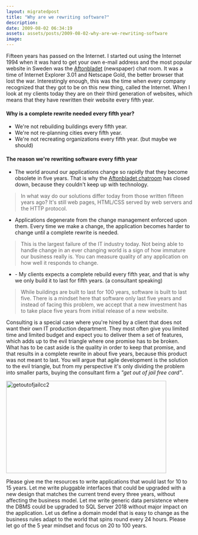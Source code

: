 ```yaml
---
layout: migratedpost
title: "Why are we rewriting software?"
description:
date: 2009-08-02 06:34:19
assets: assets/posts/2009-08-02-why-are-we-rewriting-software
image: 
---
```


<p>Fifteen years has passed on the Internet.  I started out using the Internet 1994 when it was hard to get your own e-mail address and the most popular website in Sweden was the <a href="http://www.aftonbladet.se/">Aftonbladet</a> (newspaper) chat room. It was a time of Internet Explorer 3.01 and Netscape Gold, the better browser that lost the war.  Interestingly enough, this was the time when every company recognized that they got to be on this new thing, called the Internet. When I look at my clients today they are on their third generation of websites, which means that they have rewritten their website every fifth year.</p>
<h4><strong>Why is a complete rewrite needed every fifth year?</strong></h4>
<ul>
<li>We're not rebuilding buildings every fifth year.</li>
<li>We're not re-planning cities every fifth year.</li>
<li>We're not recreating organizations every fifth year. (but maybe we should)</li>
</ul>
<h4><strong>The reason we're rewriting software every fifth year</strong></h4>
<ul>
<li>The world around our applications change so rapidly that they become obsolete in five years. That is why the <a href="http://chat.aftonbladet.se/">Aftonbladet chatroom</a> has closed down, because they couldn't keep up with technology.</li>
</ul>
<blockquote>In what way do our solutions differ today from those written fifteen years ago? It's still web pages, HTML/CSS served by web servers and the HTTP protocol.</blockquote>
<ul>
<li>Applications degenerate from the change management enforced upon them. Every time we make a change, the application becomes harder to change until a complete rewrite is needed.</li>
</ul>
<blockquote>This is the largest failure of the IT industry today.  Not being able to handle change in an ever changing world is a sign of how immature our business really is. You can measure quality of any application on how well it responds to change.</blockquote>
<ul>
<li>- My clients expects a complete rebuild every fifth year, and that is why we only build it to last for fifth years. (a consultant speaking)</li>
</ul>
<blockquote>While buildings are built to last for 100 years, software is built to last five. There is a mindset here that software only last five years and instead of facing this problem, we accept that a new investment has to take place five years from initial release of a new website.</blockquote>
<p>Consulting is a special case where you're hired by a client that does not want their own IT production department. They most often give you limited time and limited budget and expect you to deliver them a set of features, which adds up to the evil triangle where one promise has to be broken.  What has to be cast aside is the quality in order to keep that promise, and that results in a complete rewrite in about five years, because this product was not meant to last. You will argue that agile development is the solution to the evil triangle, but from my perspective it's only dividing the problem into smaller parts, buying the consultant firm a <em>"get out of jail free card"</em>.</p>
<p><img class="size-full wp-image-489" style="float: none;" title="getoutofjailcc2" src="http://litemedia.info/media/Default/Mint/getoutofjailcc2.jpg" alt="getoutofjailcc2" width="433" height="250" /></p>
<p>Please give me the resources to write applications that would last for 10 to 15 years. Let me write pluggable interfaces that could be upgraded with a new design that matches the current trend every three years, without affecting the business model. Let me write generic data persistence where the DBMS could be upgraded to SQL Server 2018 without major impact on the application. Let us define a domain model that is easy to change as the business rules adapt to the world that spins round every 24 hours.  Please let go of the 5 year mindset and focus on 20 to 100 years.</p>
